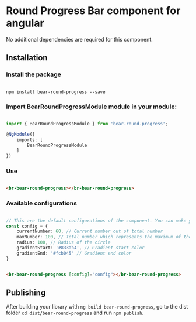 # Round Progress Bar component for angular

No additional dependencies are required for this component.

## Installation

### Install the package

```npm

npm install bear-round-progress --save

```

### Import BearRoundProgressModule module in your module:
```ts

import { BearRoundProgressModule } from 'bear-round-progress';

@NgModule({
	imports: [
		BearRoundProgressModule
	]
})

```

### Use

```html

<br-bear-round-progress></br-bear-round-progress>

```

### Available configurations

```ts

// This are the default configurations of the component. You can make your own config object with following parameters and pass them as input.
const config = {
    currentNumber: 60, // Current number out of total number
    maxNumber: 100, // Total number which represents the maximum of the bar
    radius: 100, // Radius of the circle
    gradientStart: '#833ab4', // Gradient start color
    gradientEnd: '#fcb045' // Gradient end color
}

```

```html

<br-bear-round-progress [config]="config"></br-bear-round-progress>

```



## Publishing

After building your library with `ng build bear-round-progress`, go to the dist folder `cd dist/bear-round-progress` and run `npm publish`.
